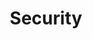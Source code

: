 ---
layout: layout.pug
navigationTitle: Security
title: Security
menuWeight: 1
model: /services/elastic/data.yml
render: mustache
featureMaturity:
---